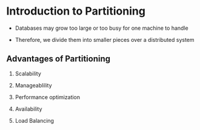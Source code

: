 # Introduction to Partitioning

- Databases may grow too large or too busy for one machine to handle

- Therefore, we divide them into smaller pieces over a distributed system

## Advantages of Partitioning

1. Scalability

2. Manageablility

3. Performance optimization

4. Availability

5. Load Balancing

